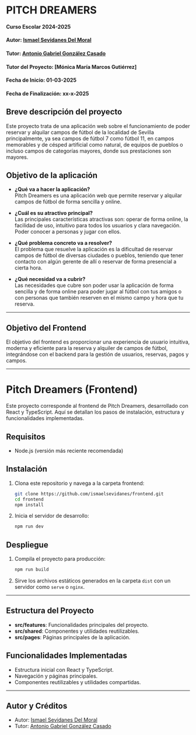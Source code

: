 # PITCH DREAMERS

#### Curso Escolar 2024-2025
#### Autor: [Ismael Sevidanes Del Moral](https://github.com/ismaelsevidanes/)
#### Tutor: [Antonio Gabriel González Casado](https://github.com/prof-antonio-gabriel)
#### Tutor del Proyecto: [Mónica María Marcos Gutiérrez]
#### Fecha de Inicio: 01-03-2025
#### Fecha de Finalización: xx-x-2025

## Breve descripción del proyecto

Este proyecto trata de una aplicación web sobre el funcionamiento de poder reservar y alquilar campos de fútbol de la localidad de Sevilla principalmente, ya sea campos de fútbol 7 como fútbol 11, en campos memorables y de césped artificial como natural, de equipos de pueblos o incluso campos de categorías mayores, donde sus prestaciones son mayores.

## Objetivo de la aplicación
- **¿Qué va a hacer la aplicación?**  
    Pitch Dreamers es una aplicación web que permite reservar y alquilar campos de fútbol de forma sencilla y online.
    
- **¿Cuál es su atractivo principal?**  
    Las principales características atractivas son: operar de forma online, la facilidad de uso, intuitivo para todos los usuarios y clara navegación. Poder conocer a personas y jugar con ellos.
 
- **¿Qué problema concreto va a resolver?**  
    El problema que resuelve la aplicación es la dificultad de reservar campos de fútbol de diversas ciudades o pueblos, teniendo que tener contacto con algún gerente de allí o reservar de forma presencial a cierta hora.
      
- **¿Qué necesidad va a cubrir?**  
    Las necesidades que cubre son poder usar la aplicación de forma sencilla y de forma online para poder jugar al fútbol con tus amigos o con personas que también reserven en el mismo campo y hora que tu reserva.

---

## Objetivo del Frontend
El objetivo del frontend es proporcionar una experiencia de usuario intuitiva, moderna y eficiente para la reserva y alquiler de campos de fútbol, integrándose con el backend para la gestión de usuarios, reservas, pagos y campos.

---

# Pitch Dreamers (Frontend)

Este proyecto corresponde al frontend de Pitch Dreamers, desarrollado con React y TypeScript. Aquí se detallan los pasos de instalación, estructura y funcionalidades implementadas.

## Requisitos
- Node.js (versión más reciente recomendada)

## Instalación
1. Clona este repositorio y navega a la carpeta frontend:
   ```bash
   git clone https://github.com/ismaelsevidanes/frontend.git
   cd frontend
   npm install
   ```
2. Inicia el servidor de desarrollo:
   ```bash
   npm run dev
   ```

## Despliegue
1. Compila el proyecto para producción:
   ```bash
   npm run build
   ```
2. Sirve los archivos estáticos generados en la carpeta `dist` con un servidor como `serve` o `nginx`.

---

## Estructura del Proyecto
- **src/features**: Funcionalidades principales del proyecto.
- **src/shared**: Componentes y utilidades reutilizables.
- **src/pages**: Páginas principales de la aplicación.

## Funcionalidades Implementadas
- Estructura inicial con React y TypeScript.
- Navegación y páginas principales.
- Componentes reutilizables y utilidades compartidas.

---

## Autor y Créditos
- Autor: [Ismael Sevidanes Del Moral](https://github.com/ismaelsevidanes/)
- Tutor: [Antonio Gabriel González Casado](https://github.com/prof-antonio-gabriel)
